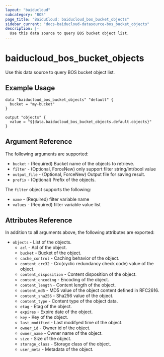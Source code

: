 ```yaml
---
layout: "baiducloud"
subcategory: "BOS"
page_title: "BaiduCloud: baiducloud_bos_bucket_objects"
sidebar_current: "docs-baiducloud-datasource-bos_bucket_objects"
description: |-
  Use this data source to query BOS bucket object list.
---
```


# baiducloud_bos_bucket_objects

Use this data source to query BOS bucket object list.

## Example Usage

```hcl
data "baiducloud_bos_bucket_objects" "default" {
  bucket = "my-bucket"
}

output "objects" {
  value = "${data.baiducloud_bos_bucket_objects.default.objects}"
}
```

## Argument Reference

The following arguments are supported:

* `bucket` - (Required) Bucket name of the objects to retrieve.
* `filter` - (Optional, ForceNew) only support filter string/int/bool value
* `output_file` - (Optional, ForceNew) Output file for saving result.
* `prefix` - (Optional) Prefix of the objects.

The `filter` object supports the following:

* `name` - (Required) filter variable name
* `values` - (Required) filter variable value list

## Attributes Reference

In addition to all arguments above, the following attributes are exported:

* `objects` - List of the objects.
  * `acl` - Acl of the object.
  * `bucket` - Bucket of the object.
  * `cache_control` - Caching behavior of the object.
  * `content_crc32` - Crc(cyclic redundancy check code) value of the object.
  * `content_disposition` - Content disposition of the object.
  * `content_encoding` - Encoding of the object.
  * `content_length` - Content length of the object.
  * `content_md5` - MD5 value of the object content defined in RFC2616.
  * `content_sha256` - Sha256 value of the object.
  * `content_type` - Content type of the object data.
  * `etag` - Etag of the object.
  * `expires` - Expire date of the object.
  * `key` - Key of the object.
  * `last_modified` - Last modifyed time of the object.
  * `owner_id` - Owner id of the object.
  * `owner_name` - Owner name of the object.
  * `size` - Size of the object.
  * `storage_class` - Storage class of the object.
  * `user_meta` - Metadata of the object.



